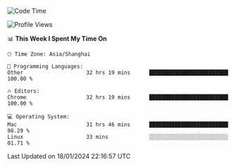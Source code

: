 <!--START_SECTION:waka-->
![Code Time](http://img.shields.io/badge/Code%20Time-1%2C819%20hrs%2043%20mins-blue)

![Profile Views](http://img.shields.io/badge/Profile%20Views-0-blue)

📊 **This Week I Spent My Time On** 

```text
🕑︎ Time Zone: Asia/Shanghai

💬 Programming Languages: 
Other                    32 hrs 19 mins      █████████████████████████   100.00 % 

🔥 Editors: 
Chrome                   32 hrs 19 mins      █████████████████████████   100.00 % 

💻 Operating System: 
Mac                      31 hrs 46 mins      █████████████████████████   98.29 % 
Linux                    33 mins             ░░░░░░░░░░░░░░░░░░░░░░░░░   01.71 % 
```


 Last Updated on 18/01/2024 22:16:57 UTC
<!--END_SECTION:waka-->